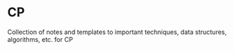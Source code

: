 # CP
Collection of notes and templates to important techniques, data structures, algorithms, etc. for CP
